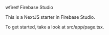 wfire# Firebase Studio

This is a NextJS starter in Firebase Studio.

To get started, take a look at src/app/page.tsx.
